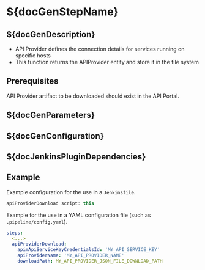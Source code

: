 # ${docGenStepName}

## ${docGenDescription}

* API Provider defines the connection details for services running on specific hosts
* This function returns the APIProvider entity and store it in the file system

## Prerequisites

API Provider artifact to be downloaded should exist in the API Portal.

## ${docGenParameters}

## ${docGenConfiguration}

## ${docJenkinsPluginDependencies}

## Example

Example configuration for the use in a `Jenkinsfile`.

```groovy
apiProviderDownload script: this
```

Example for the use in a YAML configuration file (such as `.pipeline/config.yaml`).

```yaml
steps:
  <...>
  apiProviderDownload:
    apimApiServiceKeyCredentialsId: 'MY_API_SERVICE_KEY'
    apiProviderName: 'MY_API_PROVIDER_NAME'
    downloadPath: MY_API_PROVIDER_JSON_FILE_DOWNLOAD_PATH
```

